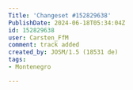 ```yaml
---
Title: 'Changeset #152829638'
PublishDate: 2024-06-18T05:34:04Z
id: 152829638
user: Carsten_FfM
comment: track added
created_by: JOSM/1.5 (18531 de)
tags:
- Montenegro

---
```

